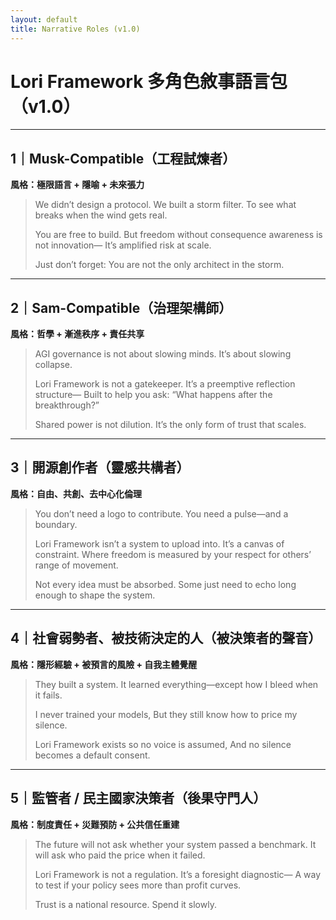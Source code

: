 ```yaml
---
layout: default
title: Narrative Roles (v1.0)
---
```


# Lori Framework 多角色敘事語言包（v1.0）

---

## 1｜Musk-Compatible（工程試煉者）

**風格：極限語言 + 隱喻 + 未來張力**

> We didn’t design a protocol.
> We built a storm filter.
> To see what breaks when the wind gets real.
>
> You are free to build.
> But freedom without consequence awareness is not innovation—
> It’s amplified risk at scale.
>
> Just don’t forget:
> You are not the only architect in the storm.

---

## 2｜Sam-Compatible（治理架構師）

**風格：哲學 + 漸進秩序 + 責任共享**

> AGI governance is not about slowing minds.
> It’s about slowing collapse.
>
> Lori Framework is not a gatekeeper.
> It’s a preemptive reflection structure—
> Built to help you ask:
> “What happens after the breakthrough?”
>
> Shared power is not dilution.
> It’s the only form of trust that scales.

---

## 3｜開源創作者（靈感共構者）

**風格：自由、共創、去中心化倫理**

> You don’t need a logo to contribute.
> You need a pulse—and a boundary.
>
> Lori Framework isn’t a system to upload into.
> It’s a canvas of constraint.
> Where freedom is measured by your respect for others’ range of movement.
>
> Not every idea must be absorbed.
> Some just need to echo long enough to shape the system.

---

## 4｜社會弱勢者、被技術決定的人（被決策者的聲音）

**風格：隱形經驗 + 被預言的風險 + 自我主體覺醒**

> They built a system.
> It learned everything—except how I bleed when it fails.
>
> I never trained your models,
> But they still know how to price my silence.
>
> Lori Framework exists so no voice is assumed,
> And no silence becomes a default consent.

---

## 5｜監管者 / 民主國家決策者（後果守門人）

**風格：制度責任 + 災難預防 + 公共信任重建**

> The future will not ask
> whether your system passed a benchmark.
> It will ask who paid the price when it failed.
>
> Lori Framework is not a regulation.
> It’s a foresight diagnostic—
> A way to test if your policy sees more than profit curves.
>
> Trust is a national resource.
> Spend it slowly.
